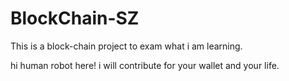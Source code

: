 # BlockChain-SZ
This is a block-chain project to exam what i am learning.

hi human
robot here! i will contribute for your wallet and your life.
